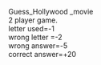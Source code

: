 Guess_Hollywood _movie<br/>
2 player game.<br/>
letter used=-1<br/>
wrong letter =-2<br/>
wrong answer=-5<br/>
correct answer=+20<br/>
